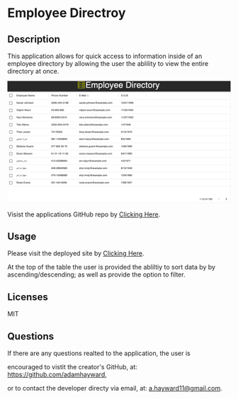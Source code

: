 # Employee Directroy

## Description
This application allows for quick access to information inside of an employee directory by allowing the user the ablility to view the entire directory at once. 

<img  alt="sreenshot"  src="./public/images/screenshot.png"/>

Visist the applications GitHub repo by [Clicking Here](https://github.com/adamhayward/Employee_Directory/).

## Usage
Please visit the deployed site by [Clicking Here](https://adamhayward.github.io/Employee_Directory/).

At the top of the table the user is provided the abliltiy to sort data by by ascending/descending; as well as provide the option to filter. 


## Licenses 
MIT

## Questions
If there are any questions realted to the application, the user is 

encouraged to vistit the creator's GitHub, at: https://github.com/adamhayward,

or to contact the developer directy via email, at: a.hayward11@gmail.com.